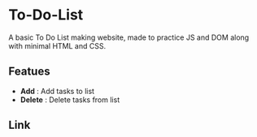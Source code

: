 # To-Do-List
A basic To Do List making website, made to practice JS and DOM along with minimal HTML and CSS.

## Featues
- **Add** : Add tasks to list
- **Delete** : Delete tasks from list

## Link

